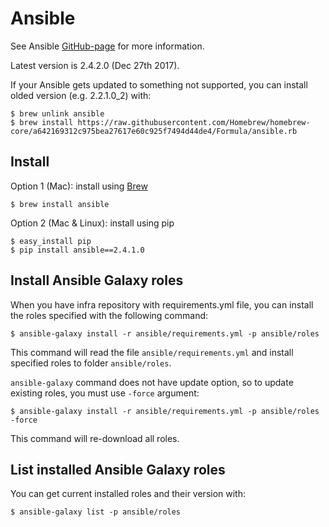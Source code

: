 # Ansible

See Ansible [GitHub-page](https://github.com/ansible/ansible) for more information.

Latest version is 2.4.2.0 (Dec 27th 2017).

If your Ansible gets updated to something not supported, you can install olded version (e.g. 2.2.1.0_2) with:

```
$ brew unlink ansible
$ brew install https://raw.githubusercontent.com/Homebrew/homebrew-core/a642169312c975bea27617e60c925f7494d44de4/Formula/ansible.rb
```

## Install

Option 1 (Mac): install using [Brew](brew.md)

```
$ brew install ansible
```

Option 2 (Mac & Linux): install using pip

```
$ easy_install pip
$ pip install ansible==2.4.1.0
```

## Install Ansible Galaxy roles

When you have infra repository with requirements.yml file, you can install the roles specified with the following command:

```
$ ansible-galaxy install -r ansible/requirements.yml -p ansible/roles
```

This command will read the file `ansible/requirements.yml` and install specified roles to folder `ansible/roles`.

`ansible-galaxy` command does not have update option, so to update existing roles, you must use `-force` argument:

```
$ ansible-galaxy install -r ansible/requirements.yml -p ansible/roles -force
```

This command will re-download all roles.

## List installed Ansible Galaxy roles

You can get current installed roles and their version with:

```
$ ansible-galaxy list -p ansible/roles
```
